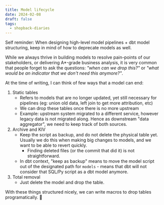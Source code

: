 ```yaml
---
title: Model lifecycle
date: 2024-02-08
draft: false
tags:
  - shopback-diaries
---
```

Self reminder: When designing high-level model pipelines + dbt model structuring, keep in mind of how to deprecate models as well.

While we always thrive in building models to resolve pain-points of our stakeholders, or delivering A*-grade business analysis, it is very common that people forget to ask the questions: *"when can we drop this?"* or *"what would be an indicator that we don't need this anymore?"*.

At the time of writing, I can think of few ways that a model can end:
1. Static tables
	* Refers to models that are no longer updated, yet still necessary for pipelines (eg: union old data, left join to get more attribution, etc)
	* We can drop these tables once there is no more upstream
	* Example: upstream system migrated to a different service, however legacy data is not migrated along. Hence as downstream "data aggregator", we need to keep track of both sources.
2. Archive and KIV
	* Keep the script as backup, and do not delete the physical table yet. Usually we do this when making big changes to models, and we want to be able to revert quickly.
		* Finding deleted files (or the commit that did it) is not straightforward.
	* In dbt context, "keep as backup" means to move the model script out of the designated path for `models` - means that dbt will not consider that SQL/Py script as a dbt model anymore.
3. Total removal 
	* Just delete the model and drop the table.

With these things structured nicely, we can write macros to drop tables programatically. 🥳
